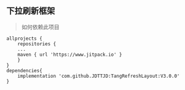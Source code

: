 
## 下拉刷新框架

>如何依赖此项目

    allprojects {
        repositories {
        ...
        maven { url 'https://www.jitpack.io' }
        }
    }
    dependencies{
        implementation 'com.github.JDTTJD:TangRefreshLayout:V3.0.0'
    }